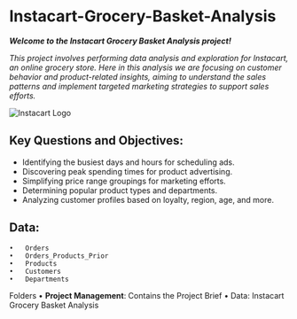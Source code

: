 # **Instacart-Grocery-Basket-Analysis**

***Welcome to the Instacart Grocery Basket Analysis project!***

*This project involves performing data analysis and exploration for Instacart, an online grocery store. 
Here in this analysis we are focusing on customer behavior and product-related insights, aiming to understand the sales patterns and implement targeted marketing strategies to support sales efforts.*

![Instacart Logo](https://example.com/instacart-logo.png)



## Key Questions and Objectives:
- Identifying the busiest days and hours for scheduling ads.
- Discovering peak spending times for product advertising.
- Simplifying price range groupings for marketing efforts.
- Determining popular product types and departments.
- Analyzing customer profiles based on loyalty, region, age, and more.
## Data:
	•	Orders
	•	Orders_Products_Prior
	•	Products
	•	Customers
	•	Departments

Folders
	•	**Project Management**: Contains the Project Brief
	•	Data: Instacart Grocery Basket Analysis
